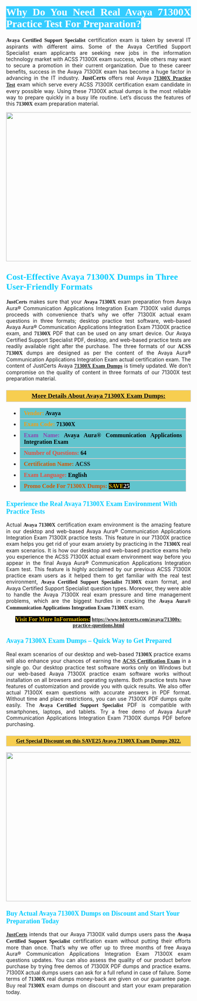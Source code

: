 <h1 style="text-align: justify;"><span style="color:#ffffff;"><span style="font-family:Georgia,serif;"><strong><span style="background-color:#33ccff;">Why Do You Need Real Avaya 71300X Practice Test For Preparation?</span></strong></span></span></h1>

<p style="text-align: justify;"><span style="font-family:Georgia,serif;"><strong>Avaya Certified Support Specialist</strong></span> certification exam is taken by several IT aspirants with different aims. Some of the Avaya Certified Support Specialist exam applicants are seeking new jobs in the information technology market with ACSS 71300X exam success, while others may want to secure a promotion in their current organization. Due to these career benefits, success in the Avaya 71300X exam has become a huge factor in advancing in the IT industry. <span style="font-family:Georgia,serif;"><strong><span style="font-size:16px;">JustCerts</span></strong></span> offers real Avaya <span style="font-size:14px;"><span style="font-family:Georgia,serif;"><strong><a href="https://www.justcerts.com/avaya/71300x-practice-questions.html">71300X Practice Test</a></strong></span></span> exam which serve every ACSS 71300X certification exam candidate in every possible way. Using these 71300X actual dumps is the most reliable way to prepare quickly in a busy life routine. Let’s discuss the features of this <span style="font-family:Georgia,serif;"><strong> 71300X</strong></span> exam preparation material.</p>

<p style="text-align: center;"><a href="https://www.justcerts.com/avaya/71300x-practice-questions.html"><img alt="" src="https://i.imgur.com/3zmepCe.jpg" style="width: 720px; height: 405px;" /></a></p>

<h2 style="margin-right:0in; margin-left:0in"><span style="color:#00ccff;"><span style="font-family:Georgia,serif;"><strong><span style="font-size:18pt">Cost-Effective Avaya 71300X Dumps in Three User-Friendly Formats</span></strong></span></span></h2>

<p style="text-align: justify;"><span style="font-size:14px;"><span style="font-family:Georgia,serif;"><strong>JustCerts</strong></span></span> makes sure that your <span style="font-family:Georgia,serif;"><strong>Avaya 71300X</strong></span> exam preparation from Avaya Aura® Communication Applications Integration Exam 71300X valid dumps proceeds with convenience that’s why we offer 71300X actual exam questions in three formats; desktop practice test software, web-based Avaya Aura® Communication Applications Integration Exam 71300X practice exam, and <span style="font-family:Georgia,serif;"><strong> 71300X</strong></span> PDF that can be used on any smart device. Our Avaya Certified Support Specialist PDF, desktop, and web-based practice tests are readily available right after the purchase. The three formats of our <span style="font-family:Georgia,serif;"><strong>ACSS 71300X</strong></span> dumps are designed as per the content of the Avaya Aura® Communication Applications Integration Exam actual certification exam. The content of JustCerts Avaya <a href="https://www.justcerts.com/avaya/71300x-practice-questions.html"><span style="font-size:14px;"><span style="font-family:Georgia,serif;"><strong>71300X Exam Dumps</strong></span></span></a> is timely updated. We don’t compromise on the quality of content in three formats of our 71300X test preparation material. </p>

<h3 style="background: #f7ce50; border: 1px solid rgb(204, 204, 204); padding: 5px 10px; text-align: center;"><span style="font-family:Georgia,serif;"><u><u><span style="color:#000000;"><span style="font-size:11pt"><span style="line-height:normal"><b><span style="font-size:13.0pt"><span cambria="">More Details About Avaya 71300X Exam Dumps:</span></span></b></span></span></span></u></u></span></h3>

<ul>
	<li style="margin:0cm 10pt">
	<div style="background:#61c4cd; border: 1px solid rgb(204, 204, 204); padding: 5px 10px; text-align: justify;"><span style="font-family:Georgia,serif;"><span style="font-size:11pt"><span style="line-height:normal"><b><span style="font-size:12.0pt"><span new="" roman="" times=""><span style="color:#f39c12;">Vendor:</span> <span style="color:#000000;">Avaya</span></span></span></b></span></span></span></div>
	</li>
	<li style="margin:0cm 10pt">
	<div style="background: #61c4cd; border: 1px solid rgb(204, 204, 204); padding: 5px 10px; text-align: justify;"><span style="font-family:Georgia,serif;"><span style="font-size:11pt"><span style="line-height:normal"><b><span style="font-size:12.0pt"><span new="" roman="" times=""><span style="color:#f39c12;">Exam Code:</span> <span style="color:#000000;">71300X</span></span></span></b></span></span></span></div>
	</li>
	<li style="margin:0cm 10pt">
	<div style="background: #61c4cd; border: 1px solid rgb(204, 204, 204); padding: 5px 10px; text-align: justify;"><span style="font-family:Georgia,serif;"><span style="font-size:11pt"><span style="line-height:normal"><b><span style="font-size:12.0pt"><span new="" roman="" times=""><span style="color:#8e44ad;">Exam Name:</span> <span style="color:#000000;">Avaya Aura® Communication Applications Integration Exam</span></span></span></b></span></span></span></div>
	</li>
	<li style="margin:0cm 10pt">
	<div style="background: #61c4cd; border: 1px solid rgb(204, 204, 204); padding: 5px 10px;"><span style="font-family:Georgia,serif;"><span style="font-size:11pt"><span style="line-height:normal"><b><span style="font-size:12.0pt"><span new="" roman="" times=""><span style="color:#e74c3c;">Number of Questions:</span><span style="color:#000000;"><span style="color:#f1c40f;"> </span>64</span></span></span></b></span></span></span></div>
	</li>
	<li style="margin:0cm 10pt">
	<div style="background: #61c4cd; border: 1px solid rgb(204, 204, 204); padding: 5px 10px; text-align: justify;"><span style="font-family:Georgia,serif;"><span style="font-size:11pt"><span style="line-height:normal"><b><span style="font-size:12.0pt"><span new="" roman="" times=""><span style="color:#d35400;">Certification Name:</span> ACSS</span></span></b></span></span></span></div>
	</li>
	<li style="margin:0cm 10pt">
	<div style="background: #61c4cd; border: 1px solid rgb(204, 204, 204); padding: 5px 10px; text-align: justify;"><span style="font-family:Georgia,serif;"><span style="font-size:11pt"><span style="line-height:normal"><b><span style="font-size:12.0pt"><span new="" roman="" times=""><span style="color:#e74c3c;">Exam Language:</span> <span style="color:#000000;">English</span></span></span></b></span></span></span></div>
	</li>
	<li style="margin:0cm 10pt">
	<div style="background: #61c4cd; border: 1px solid rgb(204, 204, 204); padding: 5px 10px;"><span style="font-family:Georgia,serif;"><span style="font-size:11pt"><span style="line-height:normal"><b><span style="font-size:12.0pt"><span new="" roman="" times=""><span style="color:#d35400;">Promo Code For 71300X Dumps:</span><span style="color:#f1c40f;"> <span style="background-color:#000000;">SAVE</span></span><span style="color:#ffffff;"><span style="background-color:#000000;">25</span></span></span></span></b></span></span></span></div>
	</li>
</ul>

<h3 style="margin-right:0in; margin-left:0in"><span style="color:#00ccff;"><span style="font-family:Georgia,serif;"><strong><span style="font-size:13.5pt">Experience the Real Avaya 71300X Exam Environment With Practice Tests</span></strong></span></span></h3>

<p style="text-align: justify;">Actual <strong><span style="font-family:Georgia,serif;">Avaya 71300X</span></strong> certification exam environment is the amazing feature in our desktop and web-based Avaya Aura® Communication Applications Integration Exam 71300X practice tests. This feature in our 71300X practice exam helps you get rid of your exam anxiety by practicing in the <span style="font-family:Georgia,serif;"><strong> 71300X</strong></span> real exam scenarios. It is how our desktop and web-based practice exams help you experience the ACSS 71300X actual exam environment way before you appear in the final Avaya Aura® Communication Applications Integration Exam test. This feature is highly acclaimed by our previous ACSS 71300X practice exam users as it helped them to get familiar with the real test environment, <span style="font-family:Georgia,serif;"><strong>Avaya Certified Support Specialist 71300X</strong></span> exam format, and Avaya Certified Support Specialist question types. Moreover, they were able to handle the Avaya 71300X real exam pressure and time management problems, which are the biggest hurdles in cracking the <span style="font-family:Georgia,serif;"><strong>Avaya Aura® Communication Applications Integration Exam 71300X</strong></span> exam. </p>

<p style="text-align: center;"><span style="font-family:Georgia,serif;"><strong><span style="font-size:16px;"><span style="color:#f1c40f;"><span style="background-color:#000000;">Visit For More InFormations:</span></span></span> <a href="https://www.justcerts.com/avaya/71300x-practice-questions.html">https://www.justcerts.com/avaya/71300x-practice-questions.html</a></strong></span></p>

<h3 style="margin-right:0in; margin-left:0in"><span style="color:#00ccff;"><span style="font-family:Georgia,serif;"><strong><span style="font-size:13.5pt">Avaya 71300X Exam Dumps – Quick Way to Get Prepared</span></strong></span></span></h3>

<p style="text-align: justify;">Real exam scenarios of our desktop and web-based <span style="font-family:Georgia,serif;"><strong>71300X </strong></span> practice exams will also enhance your chances of earning the <a href="https://www.justcerts.com/avaya/acss-certification-exams.html"><span style="font-family:Georgia,serif;"><strong>ACSS Certification Exam</strong></span></a> in a single go. Our desktop practice test software works only on Windows but our web-based Avaya 71300X practice exam software works without installation on all browsers and operating systems. Both practice tests have features of customization and provide you with quick results. We also offer actual 71300X exam questions with accurate answers in PDF format. Without time and place restrictions, you can use 71300X PDF dumps quite easily. The <span style="font-family:Georgia,serif;"><strong>Avaya Certified Support Specialist</strong></span> PDF is compatible with smartphones, laptops, and tablets. Try a free demo of Avaya Aura® Communication Applications Integration Exam 71300X dumps PDF before purchasing.</p>

<h3 style="background: rgb(247, 206, 80); border: 1px solid rgb(204, 204, 204); padding: 5px 10px; text-align: center;"><span style="font-family:Georgia,serif;"><u><span style="color:#000000;"><span style="font-size:11pt;"><span style="line-height:normal;"><b><span cambria="">Get Special Discount on this SAVE25 Avaya 71300X Exam Dumps 2022.</span></b></span></span></span></u></span></h3>

<p style="text-align: center;"><a href="https://www.justcerts.com/avaya/71300x-practice-questions.html"><img alt="" src="https://i.imgur.com/fQyYzMS.jpg" style="width: 720px; height: 405px;" /></a></p>

<h3 style="margin-right:0in; margin-left:0in"><span style="color:#00ccff;"><span style="font-family:Georgia,serif;"><strong><span style="font-size:13.5pt">Buy Actual Avaya 71300X Dumps on Discount and Start Your Preparation Today</span></strong></span></span></h3>

<p style="text-align: justify;"><a href="https://www.justcerts.com/"><span style="font-size:14px;"><span style="font-family:Georgia,serif;"><strong>JustCerts</strong></span></span></a> intends that our Avaya 71300X valid dumps users pass the <span style="font-family:Georgia,serif;"><strong>Avaya Certified Support Specialist</strong></span> certification exam without putting their efforts more than once. That’s why we offer up to three months of free Avaya Aura® Communication Applications Integration Exam 71300X exam questions updates. You can also assess the quality of our product before purchase by trying free demos of 71300X PDF dumps and practice exams. 71300X actual dumps users can ask for a full refund in case of failure. Some terms of <span style="font-family:Georgia,serif;"><strong>71300X </strong></span> real dumps money-back are given on our guarantee page. Buy real <span style="font-family:Georgia,serif;"><strong> 71300X</strong></span> exam dumps on discount and start your exam preparation today.</p>
